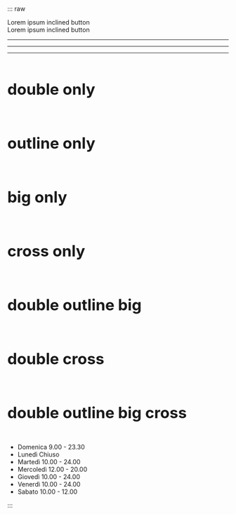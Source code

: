 ::: raw

<div class="inclined-button">
    <span class="inclined-button-text">
        Lorem ipsum inclined button
    </span>
</div>

<div class="inclined-button double">
    <span class="inclined-button-text">
        Lorem ipsum inclined button
    </span>
</div>

<hr/>
<hr/>
<hr/>

<h2>
    <span class="trapezoid-title animate-on-hover double">double only</span>
</h2>

<h2>
    <span class="trapezoid-title animate-on-hover outline">outline only</span>
</h2>

<h2>
    <span class="trapezoid-title animate-on-hover big">big only</span>
</h2>

<h2>
    <span class="trapezoid-title animate-on-hover cross-on-active">cross only</span>
</h2>

<h2>
    <span class="trapezoid-title animate-on-hover double outline">double outline big</span>
</h2>

<h2>
    <span class="trapezoid-title animate-on-hover double cross-on-active">double cross</span>
</h2>

<h2>
    <span class="trapezoid-title animate-on-hover double outline big cross-on-active">double outline big cross</span>
</h2>



<div class="opening-hours-list">
  <ul>
    <li class="">
      <span class="label">Domenica</span>
      <span class="hours">9.00 - 23.30</span>
    </li>
    <li class="closed">
      <span class="label">Lunedì</span>
      <span class="hours">Chiuso</span>
    </li>
    <li class="">
      <span class="label">Martedì</span>
      <span class="hours">10.00 - 24.00</span>
    </li>
    <li class="">
      <span class="label">Mercoledì</span>
      <span class="hours">12.00 - 20.00</span>
    </li>
    <li class="">
      <span class="label">Giovedì</span>
      <span class="hours">10.00 - 24.00</span>
    </li>
    <li class="">
      <span class="label">Venerdì</span>
      <span class="hours">10.00 - 24.00</span>
    </li>
    <li class="today">
      <span class="label">Sabato</span>
      <span class="hours">10.00 - 12.00</span>
    </li>
  </ul>
</div>
:::

<style lang="scss">
@import "theme";

h2{
    font-size: 2.5em;
    padding: 12px 0 20px 0;
    &.double{
        padding: 24px 0 40px 0;
    }
}

@import "workbench";
</style>